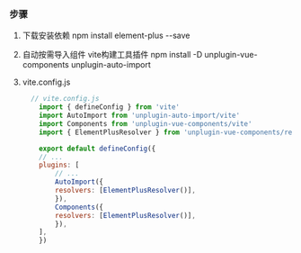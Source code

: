 ### 步骤
1. 下载安装依赖
   npm install element-plus --save

2. 自动按需导入组件
   vite构建工具插件
   npm install -D unplugin-vue-components unplugin-auto-import

3. vite.config.js
    ```js
      // vite.config.js
        import { defineConfig } from 'vite'
        import AutoImport from 'unplugin-auto-import/vite'
        import Components from 'unplugin-vue-components/vite'
        import { ElementPlusResolver } from 'unplugin-vue-components/resolvers'

        export default defineConfig({
        // ...
        plugins: [
            // ...
            AutoImport({
            resolvers: [ElementPlusResolver()],
            }),
            Components({
            resolvers: [ElementPlusResolver()],
            }),
        ],
        })
    ```